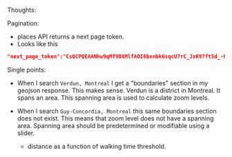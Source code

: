 Thoughts:
 
Pagination: 

- places API returns a next page token. 
- Looks like this 
```json
"next_page_token":"CsQCPQEAANhw9qMf9DXMlfAOI6bxnbk6sqcU7rC_JxK97ft5d_-PDYI4lq7YkaehZRggxSNi--zTZlqHoHeD7pLOgaPOads_nUeE2Vu_S0UGrsTOM_6Ku3gA4H8CUbldxUt6Cttr-EgSj0jX87WXY3KE-qh12p_Th7SVLO5k837f9sl02R_CxXWsgeVfRXLF5OF864iOLN-hw7aHbwW4mUbmJBDUOY8MQWHm-O3lOKLcOWWQ_lvHrTyGb_2P2nF2QBllT9cWsJ_C2dWVtVwKy20sVaK54HDIlCr1EjeAEaWohmULBkTjkSVuHBuOnq71X9ZCr1tLTSfaLtP_F4w_D4KqIepjBHgy-Qg8Q8Sj6SMY1w9I6GbODxcB6mfW3S-Qp_6hltvCQjI3XCoRxtk11JM6yo777H6sxglz_Hc46zjBZbv90gVOEhDi0vOihhRXX-U3tOYRdkuaGhR1Z_50Nl7B3i4g_7BrebuQKkEskA"
```


Single points:

- When I search `Verdun, Montreal` I get a "boundaries" section in my geojson response. This makes sense. Verdun 
is a district in Montreal. It spans an area. This spanning area is used to calculate zoom levels. 

- When I search `Guy-Concordia, Montreal` this same boundaries section does not exist. This means that zoom level does not have 
a spanning area. Spanning area should be predetermined or modifiable using a slider. 
   - distance as a function of walking time threshold. 
   
   

